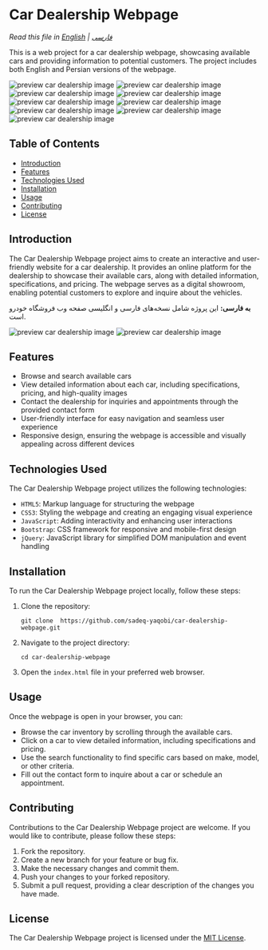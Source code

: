 # Car Dealership Webpage

*Read this file in [English](README.md) | [فارسی](README.fa.md)*

This is a web project for a car dealership webpage, showcasing available cars and providing information to potential customers. The project includes both English and Persian versions of the webpage.


![preview car dealership image](img/preview-car-dealership-img-01.png)
![preview car dealership image](img/preview-car-dealership-img-02.png)
![preview car dealership image](img/preview-car-dealership-img-03.png)
![preview car dealership image](img/preview-car-dealership-img-04.png)
![preview car dealership image](img/preview-car-dealership-img-05.png)
![preview car dealership image](img/preview-car-dealership-img-06.png)
![preview car dealership image](img/preview-car-dealership-img-07.png)
![preview car dealership image](img/preview-car-dealership-img-08.png)
![preview car dealership image](img/preview-car-dealership-img-09.png)

## Table of Contents

- [Introduction](#introduction)
- [Features](#features)
- [Technologies Used](#technologies-used)
- [Installation](#installation)
- [Usage](#usage)
- [Contributing](#contributing)
- [License](#license)

## Introduction
The Car Dealership Webpage project aims to create an interactive and user-friendly website for a car dealership. It provides an online platform for the dealership to showcase their available cars, along with detailed information, specifications, and pricing. The webpage serves as a digital showroom, enabling potential customers to explore and inquire about the vehicles.

**به فارسی:** این پروژه شامل نسخه‌های فارسی و انگلیسی صفحه وب فروشگاه خودرو است.

![preview car dealership image](img/preview-car-dealership-img-fa-01.png)
![preview car dealership image](img/preview-car-dealership-img-fa-02.png)

## Features
- Browse and search available cars
- View detailed information about each car, including specifications, pricing, and high-quality images
- Contact the dealership for inquiries and appointments through the provided contact form
- User-friendly interface for easy navigation and seamless user experience
- Responsive design, ensuring the webpage is accessible and visually appealing across different devices

## Technologies Used
The Car Dealership Webpage project utilizes the following technologies:

- `HTML5`: Markup language for structuring the webpage
- `CSS3`: Styling the webpage and creating an engaging visual experience
- `JavaScript`: Adding interactivity and enhancing user interactions
- `Bootstrap`: CSS framework for responsive and mobile-first design
- `jQuery`: JavaScript library for simplified DOM manipulation and event handling

## Installation
To run the Car Dealership Webpage project locally, follow these steps:

1. Clone the repository:

   `git clone  https://github.com/sadeq-yaqobi/car-dealership-webpage.git `

2. Navigate to the project directory:

     `cd car-dealership-webpage`

3. Open the `index.html` file in your preferred web browser.

## Usage
Once the webpage is open in your browser, you can:

- Browse the car inventory by scrolling through the available cars.
- Click on a car to view detailed information, including specifications and pricing.
- Use the search functionality to find specific cars based on make, model, or other criteria.
- Fill out the contact form to inquire about a car or schedule an appointment.

## Contributing
Contributions to the Car Dealership Webpage project are welcome. If you would like to contribute, please follow these steps:

1. Fork the repository.
2. Create a new branch for your feature or bug fix.
3. Make the necessary changes and commit them.
4. Push your changes to your forked repository.
5. Submit a pull request, providing a clear description of the changes you have made.

## License
The Car Dealership Webpage project is licensed under the [MIT License](LICENSE).
